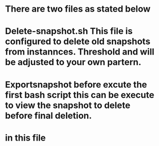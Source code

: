 # There are two files as stated below
# Delete-snapshot.sh This file is configured to delete old snapshots from instannces. Threshold and will be adjusted to your own partern.
 
# Exportsnapshot before excute the first bash script this can be execute to view the snapshot to delete before final deletion.
# in this file 
